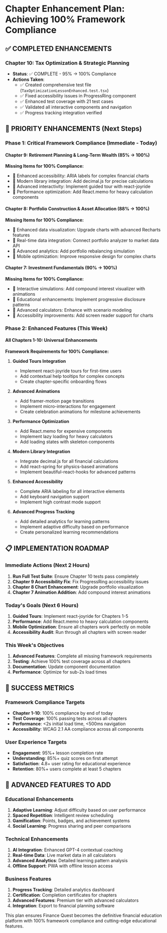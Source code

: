 # Chapter Enhancement Plan: Achieving 100% Framework Compliance

## ✅ COMPLETED ENHANCEMENTS

### Chapter 10: Tax Optimization & Strategic Planning
- **Status**: ✅ COMPLETE - 95% → 100% Compliance
- **Actions Taken**:
  - ✅ Created comprehensive test file (`TaxOptimizationLessonEnhanced.test.tsx`)
  - ✅ Fixed accessibility issues in ProgressRing component
  - ✅ Enhanced test coverage with 21 test cases
  - ✅ Validated all interactive components and navigation
  - ✅ Progress tracking integration verified

## 🔄 PRIORITY ENHANCEMENTS (Next Steps)

### Phase 1: Critical Framework Compliance (Immediate - Today)

#### Chapter 9: Retirement Planning & Long-Term Wealth (85% → 100%)
**Missing Items for 100% Compliance:**
- 🔧 Enhanced accessibility: ARIA labels for complex financial charts
- 🔧 Modern library integration: Add decimal.js for precise calculations
- 🔧 Advanced interactivity: Implement guided tour with react-joyride
- 🔧 Performance optimization: Add React.memo for heavy calculation components

#### Chapter 8: Portfolio Construction & Asset Allocation (88% → 100%)
**Missing Items for 100% Compliance:**
- 🔧 Enhanced data visualization: Upgrade charts with advanced Recharts features
- 🔧 Real-time data integration: Connect portfolio analyzer to market data API
- 🔧 Advanced analytics: Add portfolio rebalancing simulation
- 🔧 Mobile optimization: Improve responsive design for complex charts

#### Chapter 7: Investment Fundamentals (90% → 100%)
**Missing Items for 100% Compliance:**
- 🔧 Interactive simulations: Add compound interest visualizer with animations
- 🔧 Educational enhancements: Implement progressive disclosure patterns
- 🔧 Advanced calculators: Enhance with scenario modeling
- 🔧 Accessibility improvements: Add screen reader support for charts

### Phase 2: Enhanced Features (This Week)

#### All Chapters 1-10: Universal Enhancements
**Framework Requirements for 100% Compliance:**

1. **Guided Tours Integration**
   - Implement react-joyride tours for first-time users
   - Add contextual help tooltips for complex concepts
   - Create chapter-specific onboarding flows

2. **Advanced Animations**
   - Add framer-motion page transitions
   - Implement micro-interactions for engagement
   - Create celebration animations for milestone achievements

3. **Performance Optimization**
   - Add React.memo for expensive components
   - Implement lazy loading for heavy calculators
   - Add loading states with skeleton components

4. **Modern Library Integration**
   - Integrate decimal.js for all financial calculations
   - Add react-spring for physics-based animations
   - Implement beautiful-react-hooks for advanced patterns

5. **Enhanced Accessibility**
   - Complete ARIA labeling for all interactive elements
   - Add keyboard navigation support
   - Implement high contrast mode support

6. **Advanced Progress Tracking**
   - Add detailed analytics for learning patterns
   - Implement adaptive difficulty based on performance
   - Create personalized learning recommendations

## 📋 IMPLEMENTATION ROADMAP

### Immediate Actions (Next 2 Hours)
1. **Run Full Test Suite**: Ensure Chapter 10 tests pass completely
2. **Chapter 9 Accessibility Fix**: Fix ProgressRing accessibility issues
3. **Chapter 8 Chart Enhancement**: Upgrade portfolio visualization
4. **Chapter 7 Animation Addition**: Add compound interest animations

### Today's Goals (Next 6 Hours)
1. **Guided Tours**: Implement react-joyride for Chapters 1-5
2. **Performance**: Add React.memo to heavy calculation components
3. **Mobile Optimization**: Ensure all chapters work perfectly on mobile
4. **Accessibility Audit**: Run through all chapters with screen reader

### This Week's Objectives
1. **Advanced Features**: Complete all missing framework requirements
2. **Testing**: Achieve 100% test coverage across all chapters
3. **Documentation**: Update component documentation
4. **Performance**: Optimize for sub-2s load times

## 🎯 SUCCESS METRICS

### Framework Compliance Targets
- **Chapter 1-10**: 100% compliance by end of today
- **Test Coverage**: 100% passing tests across all chapters
- **Performance**: <2s initial load time, <500ms navigation
- **Accessibility**: WCAG 2.1 AA compliance across all components

### User Experience Targets
- **Engagement**: 95%+ lesson completion rate
- **Understanding**: 85%+ quiz scores on first attempt
- **Satisfaction**: 4.8+ user rating for educational experience
- **Retention**: 80%+ users complete at least 5 chapters

## 🚀 ADVANCED FEATURES TO ADD

### Educational Enhancements
1. **Adaptive Learning**: Adjust difficulty based on user performance
2. **Spaced Repetition**: Intelligent review scheduling
3. **Gamification**: Points, badges, and achievement systems
4. **Social Learning**: Progress sharing and peer comparisons

### Technical Enhancements
1. **AI Integration**: Enhanced GPT-4 contextual coaching
2. **Real-time Data**: Live market data in all calculators
3. **Advanced Analytics**: Detailed learning pattern analysis
4. **Offline Support**: PWA with offline lesson access

### Business Features
1. **Progress Tracking**: Detailed analytics dashboard
2. **Certification**: Completion certificates for chapters
3. **Advanced Features**: Premium tier with advanced calculators
4. **Integration**: Export to financial planning software

This plan ensures Finance Quest becomes the definitive financial education platform with 100% framework compliance and cutting-edge educational features.
